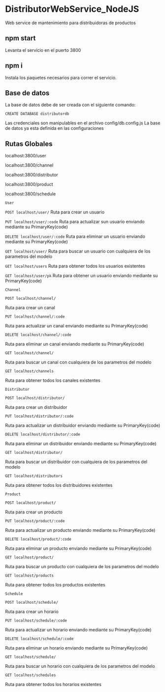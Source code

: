 # DistributorWebService_NodeJS
Web service de mantenimiento para distribuidoras de productos


## npm start 
Levanta el servicio en el puerto 3800

## npm i
Instala los paquetes necesarios para correr el servicio.


## Base de datos
La base de datos debe de ser creada con el siguiente comando: 
```
CREATE DATABASE distributordb
```
Las credenciales son manipulables en el archivo config/db.config.js
La base de datos ya esta definida en las configuraciones

## Rutas Globales

localhost:3800/user

localhost:3800/channel

localhost:3800/distributor

localhost:3800/product

localhost:3800/schedule

```
User
```
 `POST localhost/user/` Ruta para crear un usuario

 `PUT localhost/user/:code` Ruta para actualizar sun usuario enviando mediante su PrimaryKey(code)

 `DELETE localhost/user/:code` Ruta para eliminar un usuario enviando mediante su PrimaryKey(code)

 `GET localhost/user/` Ruta para buscar un usuario con cualquiera de los parametros del modelo 

 `GET localhost/users` Ruta para obtener todos los usuarios existentes

 `GET localhost/user/pk` Ruta para obtener un usuario enviando mediante su PrimaryKey(code)

```
Channel
```

 `POST localhost/channel/`

Ruta para crear un canal

 `PUT localhost/channel/:code`

Ruta para actualizar un canal enviando mediante su PrimaryKey(code)

 `DELETE localhost/channel/:code`

Ruta para eliminar un canal enviando mediante su PrimaryKey(code)

 `GET localhost/channel/`

Ruta para buscar un canal con cualquiera de los parametros del modelo 

 `GET localhost/channels`

Ruta para obtener todos los canales existentes


```
Distributor
```
 `POST localhost/distributor/`

Ruta para crear un distribuidor

 `PUT localhost/distributor/:code`

Ruta para actualizar un distribuidor enviando mediante su PrimaryKey(code)

 `DELETE localhost/distributor/:code`

Ruta para eliminar un distribuidor enviando mediante su PrimaryKey(code)

 `GET localhost/distributor/`

Ruta para buscar un distribuidor con cualquiera de los parametros del modelo 

 `GET localhost/distributors`

Ruta para obtener todos los distribuidores existentes

```
Product
```

 `POST localhost/product/`

Ruta para crear un producto

 `PUT localhost/product/:code`

Ruta para actualizar un producto enviando mediante su PrimaryKey(code)

 `DELETE localhost/product/:code`

Ruta para eliminar un producto enviando mediante su PrimaryKey(code)

 `GET localhost/product/`

Ruta para buscar un producto con cualquiera de los parametros del modelo 

 `GET localhost/products`

Ruta para obtener todos los productos existentes

```
Schedule
```

 `POST localhost/schedule/`

Ruta para crear un horario

 `PUT localhost/schedule/:code`

Ruta para actualizar un horario enviando mediante su PrimaryKey(code)

 `DELETE localhost/schedule/:code`

Ruta para eliminar un horario enviando mediante su PrimaryKey(code)

 `GET localhost/schedule/`

Ruta para buscar un horario con cualquiera de los parametros del modelo 

 `GET localhost/schedules`

Ruta para obtener todos los horarios existentes
